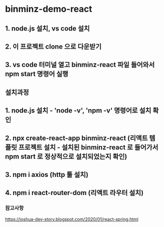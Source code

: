 # binminz-demo-react


## 

## 1. node.js 설치, vs code 설치 

## 2. 이 프로젝트 clone 으로 다운받기 

## 3. vs code 터미널 열고 binminz-react 파일 들어와서 npm start 명령어 실행 

## 설치과정

## 1. node.js 설치 - 'node -v', 'npm -v' 명령어로 설치 확인

## 2. npx create-react-app binminz-react (리액트 템플릿 프로젝트 설치 - 설치된 binminz-react 로 들어가서 npm start 로 정상적으로 설치되었는지 확인)

## 3. npm i axios (http 툴 설치)  

## 4. npm i react-router-dom (리액트 라우터 설치)



### 참고사항
https://joshua-dev-story.blogspot.com/2020/01/react-spring.html
